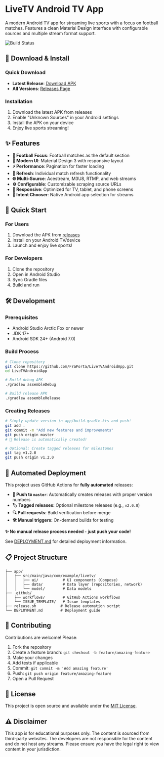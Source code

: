 # LiveTV Android TV App

A modern Android TV app for streaming live sports with a focus on football matches. Features a clean Material Design interface with configurable sources and multiple stream format support.

![Build Status](https://github.com/FraPorta/LiveTVAndroidApp/workflows/Build%20and%20Release%20Android%20APK/badge.svg)

## 📱 Download & Install

### Quick Download
- **Latest Release**: [Download APK](https://github.com/FraPorta/LiveTVAndroidApp/releases/latest)
- **All Versions**: [Releases Page](https://github.com/FraPorta/LiveTVAndroidApp/releases)

### Installation
1. Download the latest APK from releases
2. Enable "Unknown Sources" in your Android settings
3. Install the APK on your device
4. Enjoy live sports streaming!

## ✨ Features

- **🏈 Football Focus**: Football matches as the default section
- **🎨 Modern UI**: Material Design 3 with responsive layout
- **⚡ Performance**: Pagination for faster loading
- **🔄 Refresh**: Individual match refresh functionality  
- **🌐 Multi-Source**: Acestream, M3U8, RTMP, and web streams
- **⚙️ Configurable**: Customizable scraping source URLs
- **📱 Responsive**: Optimized for TV, tablet, and phone screens
- **🔗 Intent Chooser**: Native Android app selection for streams

## 🚀 Quick Start

### For Users
1. Download the APK from [releases](https://github.com/FraPorta/LiveTVAndroidApp/releases)
2. Install on your Android TV/device
3. Launch and enjoy live sports!

### For Developers
1. Clone the repository
2. Open in Android Studio
3. Sync Gradle files
4. Build and run

## 🛠️ Development

### Prerequisites
- Android Studio Arctic Fox or newer
- JDK 17+
- Android SDK 24+ (Android 7.0)

### Build Process
```bash
# Clone repository
git clone https://github.com/FraPorta/LiveTVAndroidApp.git
cd LiveTVAndroidApp

# Build debug APK
./gradlew assembleDebug

# Build release APK  
./gradlew assembleRelease
```

### Creating Releases
```bash
# Simply update version in app/build.gradle.kts and push!
git add .
git commit -m "Add new features and improvements"
git push origin master
# 🎉 Release is automatically created!

# Optional: Create tagged releases for milestones
git tag v1.2.0
git push origin v1.2.0
```

## 🔄 Automated Deployment

This project uses GitHub Actions for **fully automated** releases:

- **🚀 Push to `master`**: Automatically creates releases with proper version numbers
- **🏷️ Tagged releases**: Optional milestone releases (e.g., `v2.0.0`)  
- **🔍 Pull requests**: Build verification before merge
- **🛠️ Manual triggers**: On-demand builds for testing

**✨ No manual release process needed - just push your code!**

See [DEPLOYMENT.md](DEPLOYMENT.md) for detailed deployment information.

## 📋 Project Structure

```
├── app/
│   ├── src/main/java/com/example/livetv/
│   │   ├── ui/           # UI components (Compose)
│   │   ├── data/         # Data layer (repositories, network)
│   │   └── model/        # Data models
├── .github/
│   ├── workflows/        # GitHub Actions workflows
│   └── ISSUE_TEMPLATE/   # Issue templates
├── release.sh           # Release automation script
└── DEPLOYMENT.md        # Deployment guide
```

## 🤝 Contributing

Contributions are welcome! Please:

1. Fork the repository
2. Create a feature branch: `git checkout -b feature/amazing-feature`
3. Make your changes
4. Add tests if applicable
5. Commit: `git commit -m 'Add amazing feature'`
6. Push: `git push origin feature/amazing-feature`
7. Open a Pull Request

## 📝 License

This project is open source and available under the [MIT License](LICENSE).

## ⚠️ Disclaimer

This app is for educational purposes only. The content is sourced from third-party websites. The developers are not responsible for the content and do not host any streams. Please ensure you have the legal right to view content in your jurisdiction.
